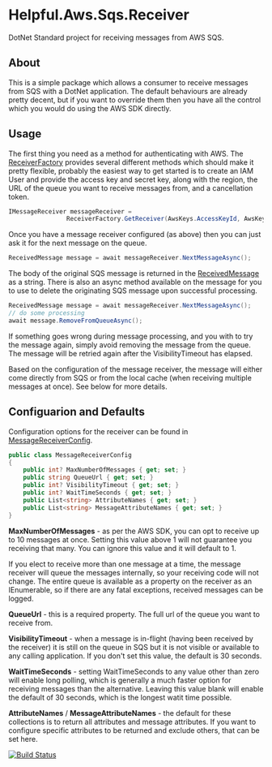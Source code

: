 # Helpful.Aws.Sqs.Receiver

DotNet Standard project for receiving messages from AWS SQS.

## About

This is a simple package which allows a consumer to receive messages from SQS with a DotNet application. The default behaviours are already pretty decent, but if you want to override them then you have all the control which you would do using the AWS SDK directly.

## Usage

The first thing you need as a method for authenticating with AWS. The [ReceiverFactory](/src/Helpful.Aws.Sqs.Receiver/ReceiverFactory.cs) provides several different methods which should make it pretty flexible, probably the easiest way to get started is to create an IAM User and provide the access key and secret key, along with the region, the URL of the queue you want to receive messages from, and a cancellation token.

```csharp
IMessageReceiver messageReceiver =
                ReceiverFactory.GetReceiver(AwsKeys.AccessKeyId, AwsKeys.SecretKey, "ap-southeast-2", _testQueueUrl, CancellationToken.None);
```

Once you have a message receiver configured (as above) then you can just ask it for the next message on the queue.

```csharp
ReceivedMessage message = await messageReceiver.NextMessageAsync();
```

The body of the original SQS message is returned in the [ReceivedMessage](/src/Helpful.Aws.Sqs.Receiver/Messages/ReceivedMessage.cs) as a string. There is also an async method available on the message for you to use to delete the originating SQS message upon successful processing.

```csharp
ReceivedMessage message = await messageReceiver.NextMessageAsync();
// do some processing
await message.RemoveFromQueueAsync();
```

If something goes wrong during message processing, and you with to try the message again, simply avoid removing the message from the queue. The message will be retried again after the VisibilityTimeout has elapsed.

Based on the configuration of the message receiver, the message will either come directly from SQS or from the local cache (when receiving multiple messages at once). See below for more details.

## Configuarion and Defaults

Configuration options for the receiver can be found in [MessageReceiverConfig](/src/Helpful.Aws.Sqs.Receiver/Messages/MessageReceiverConfig.cs).

```csharp
public class MessageReceiverConfig
{
    public int? MaxNumberOfMessages { get; set; }
    public string QueueUrl { get; set; }
    public int? VisibilityTimeout { get; set; }
    public int? WaitTimeSeconds { get; set; }
    public List<string> AttributeNames { get; set; }
    public List<string> MessageAttributeNames { get; set; }
}
```

**MaxNumberOfMessages** - as per the AWS SDK, you can opt to receive up to 10 messages at once. Setting this value above 1 will not guarantee you receiving that many. You can ignore this value and it will default to 1. 

If you elect to receive more than one message at a time, the message receiver will queue the messages internally, so your receiving code will not change. The entire queue is available as a property on the receiver as an IEnumerable, so if there are any fatal exceptions, received messages can be logged.

**QueueUrl** - this is a required property. The full url of the queue you want to receive from.

**VisibilityTimeout** - when a message is in-flight (having been received by the receiver) it is still on the queue in SQS but it is not visible or available to any calling application. If you don't set this value, the default is 30 seconds.

**WaitTimeSeconds** - setting WaitTimeSeconds to any value other than zero will enable long polling, which is generally a much faster option for receiving messages than the alternative. Leaving this value blank will enable the default of 30 seconds, which is the longest watit time possible.

**AttributeNames** / **MessageAttributeNames** - the default for these collections is to return all attributes and message attributes. If you want to configure specific attributes to be returned and exclude others, that can be set here.

[![Build Status](https://dev.azure.com/pete0159/Helpful.Libraries/_apis/build/status/RokitSalad.Helpful.Aws.Sqs.Receiver?branchName=main)](https://dev.azure.com/pete0159/Helpful.Libraries/_build/latest?definitionId=12&branchName=main)